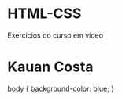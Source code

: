 # HTML-CSS
 Exercicios do curso em video

 <h1>Kauan Costa</h1>

body {
    background-color: blue;
}

